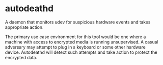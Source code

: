 autodeathd
==========

A daemon that monitors udev for suspicious hardware events and takes appropriate action.

The primary use case  environment for this tool would be one where a machine with access to encrypted media is running unsupervised. A casual adversary may attempt to plug in a keyboard or some other hardware device. Autodeathd will detect such attempts and take action to protect the encrypted data.
